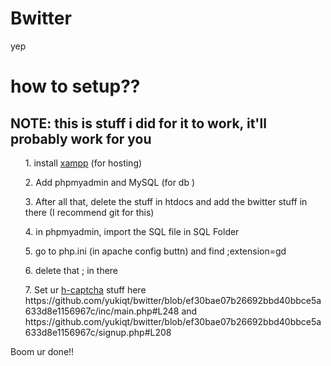 # Bwitter
yep

# how to setup??
<h2> NOTE: this is stuff i did for it to work, it'll probably work for you </h2>
<ul>1. install <a href="https://www.apachefriends.org/download.html">xampp</a> (for hosting)</ul>
<ul>2. Add phpmyadmin and MySQL (for db )</ul>
<ul>3. After all that, delete the stuff in htdocs and add the bwitter stuff in there (I recommend git for this)</ul>
<ul>4. in phpmyadmin, import the SQL file in SQL Folder</ul>
<ul>5. go to php.ini (in apache config buttn) and find ;extension=gd</ul>
<ul>6. delete that ; in there</ul>
<ul>7. Set ur <a href="https://www.hcaptcha.com/">h-captcha</a> stuff here https://github.com/yukiqt/bwitter/blob/ef30bae07b26692bbd40bbce5a633d8e1156967c/inc/main.php#L248 and https://github.com/yukiqt/bwitter/blob/ef30bae07b26692bbd40bbce5a633d8e1156967c/signup.php#L208</ul>

Boom ur done!!

